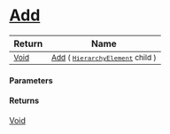 # [Add](./HierarchyElement-100664121.md)



| Return | Name | 
| --- | --- | 
| <sub>[Void](https://docs.microsoft.com/en-us/dotnet/api/System.Void)</sub> | <sub>[Add](./HierarchyElement-100664121.md) ( [`HierarchyElement`](./../HierarchyElement.md) child )</sub> | 


#### Parameters

#### Returns
[Void](https://docs.microsoft.com/en-us/dotnet/api/System.Void)<br>
